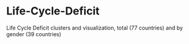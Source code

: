 # Life-Cycle-Deficit
Life Cycle Deficit clusters and visualization, total (77 countries) and by gender (39 countries)
